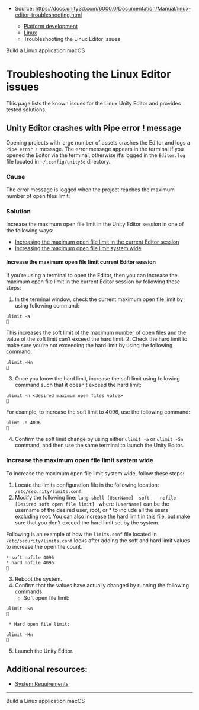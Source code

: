 * Source: https://docs.unity3d.com/6000.0/Documentation/Manual/linux-editor-troubleshooting.html

  * [Platform development ](https://docs.unity3d.com/6000.0/Documentation/Manual/PlatformSpecific.html)
  * [Linux](https://docs.unity3d.com/6000.0/Documentation/Manual/linux.html)
  * Troubleshooting the Linux Editor issues


[](https://docs.unity3d.com/6000.0/Documentation/Manual/build-for-linux.html)
Build a Linux application
[](https://docs.unity3d.com/6000.0/Documentation/Manual/AppleMac.html)
macOS
# Troubleshooting the Linux Editor issues
This page lists the known issues for the Linux Unity Editor and provides tested solutions.
## Unity Editor crashes with Pipe error ! message
Opening projects with large number of assets crashes the Editor and logs a `Pipe error !` message. The error message appears in the terminal if you opened the Editor via the terminal, otherwise it’s logged in the `Editor.log` file located in `~/.config/unity3d` directory.
### Cause
The error message is logged when the project reaches the maximum number of open files limit.
### Solution
Increase the maximum open file limit in the Unity Editor session in one of the following ways:
  * [Increasing the maximum open file limit in the current Editor session](https://docs.unity3d.com/6000.0/Documentation/Manual/linux-editor-troubleshooting.html#current)
  * [Increasing the maximum open file limit system wide](https://docs.unity3d.com/6000.0/Documentation/Manual/linux-editor-troubleshooting.html#system-wide)


#### Increase the maximum open file limit current Editor session
If you’re using a terminal to open the Editor, then you can increase the maximum open file limit in the current Editor session by following these steps: 
  1. In the terminal window, check the current maximum open file limit by using following command:
```
ulimit -a

```

This increases the soft limit of the maximum number of open files and the value of the soft limit can’t exceed the hard limit. 
  2. Check the hard limit to make sure you’re not exceeding the hard limit by using the following command: 
```
ulimit -Hn

```

  3. Once you know the hard limit, increase the soft limit using following command such that it doesn’t exceed the hard limit:
```
ulimit -n <desired maximum open files value>

```

For example, to increase the soft limit to 4096, use the following command:
```
ulimt -n 4096

```

  4. Confirm the soft limit change by using either `ulimit -a` or `ulimit -Sn` command, and then use the same terminal to launch the Unity Editor.


### Increase the maximum open file limit system wide
To increase the maximum open file limit system wide, follow these steps:
  1. Locate the limits configuration file in the following location: `/etc/security/limits.conf`.
  2. Modify the following line: `lang-shell [UserName]  soft    nofile  [Desired soft open file limit] ` where `[UserName]` can be the username of the desired user, root, or * to include all the users excluding root. You can also increase the hard limit in this file, but make sure that you don’t exceed the hard limit set by the system.
  
Following is an example of how the `limits.conf` file located in `/etc/security/limits.conf` looks after adding the soft and hard limit values to increase the open file count.
```
* soft nofile 4096
* hard nofile 4096

```

  3. Reboot the system.
  4. Confirm that the values have actually changed by running the following commands.
     * Soft open file limit:
```
ulimit -Sn

```

     * Hard open file limit:
```
ulimit -Hn

```

  5. Launch the Unity Editor.


## Additional resources:
  * [System Requirements](https://docs.unity3d.com/6000.0/Documentation/Manual/system-requirements.html)


* * *
[](https://docs.unity3d.com/6000.0/Documentation/Manual/build-for-linux.html)
Build a Linux application
[](https://docs.unity3d.com/6000.0/Documentation/Manual/AppleMac.html)
macOS
